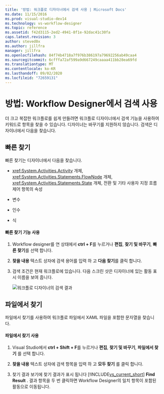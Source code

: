 ```yaml
---
title: '방법: 워크플로 디자이너에서 검색 사용 | Microsoft Docs'
ms.date: 11/15/2016
ms.prod: visual-studio-dev14
ms.technology: vs-workflow-designer
ms.topic: reference
ms.assetid: f42d3115-2ed2-4941-8f1e-92dac41c30fa
caps.latest.revision: 3
author: steved0x
ms.author: jillfra
manager: jillfra
ms.openlocfilehash: 84f74b4718a7f976b386197a79692256ab49caa4
ms.sourcegitcommit: 6cfffa72af599a9d667249caaaa411bb28ea69fd
ms.translationtype: MT
ms.contentlocale: ko-KR
ms.lasthandoff: 09/02/2020
ms.locfileid: "72659131"
---
```

# <a name="how-to-use-search-in-the-workflow-designer"></a>방법: Workflow Designer에서 검색 사용
더 크고 복잡한 워크플로를 쉽게 만들려면 워크플로 디자이너에서 검색 기능을 사용하여 키워드로 항목을 찾을 수 있습니다. 디자이너는 바꾸기를 지원하지 않습니다. 검색은 디자이너에서 다음을 찾습니다.

## <a name="quick-find"></a>빠른 찾기
 빠른 찾기는 디자이너에서 다음을 찾습니다.

- <xref:System.Activities.Activity> 개체, <xref:System.Activities.Statements.FlowNode> 개체, <xref:System.Activities.Statements.State> 개체, 전환 및 기타 사용자 지정 흐름 제어 항목의 속성

- 변수

- 인수

- 식

#### <a name="using-quick-find"></a>빠른 찾기 기능 사용

1. Workflow designer를 연 상태에서 **ctrl + F**를 누르거나 **편집**, **찾기 및 바꾸기**, **빠른 찾기**를 선택 합니다.

2. **찾을 내용** 텍스트 상자에 검색 용어를 입력 하 고 **다음 찾기**를 클릭 합니다.

3. 검색 조건은 현재 워크플로에 있습니다. 다음 스크린 샷은 디자이너에 있는 활동 표시 이름을 보여 줍니다.

     ![워크플로 디자이너의 검색 결과](../workflow-designer/media/designersearch.png "DesignerSearch")

## <a name="find-in-files"></a>파일에서 찾기
 파일에서 찾기를 사용하여 워크플로 파일에서 XAML 파일을 포함한 문자열을 찾습니다.

#### <a name="using-find-in-files"></a>파일에서 찾기 사용

1. Visual Studio에서 **ctrl + Shift + F**를 누르거나 **편집**, **찾기 및 바꾸기**, **파일에서 찾기** 를 선택 합니다.

2. **찾을 내용** 텍스트 상자에 검색 항목을 입력 하 고 **모두 찾기** 를 클릭 합니다.

3. 찾기 결과 보기에 찾기 결과가 표시 됩니다 [!INCLUDE[vs_current_short](../includes/vs-current-short-md.md)] **Find Result** . 결과 항목을 두 번 클릭하면 Workflow Designer의 일치 항목이 포함된 활동으로 이동됩니다.